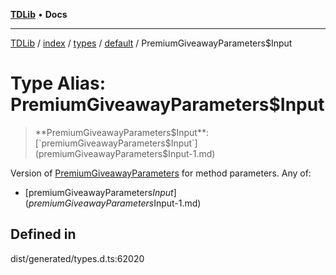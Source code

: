 [**TDLib**](../../../../../../README.md) • **Docs**

***

[TDLib](../../../../../../modules.md) / [index](../../../../../README.md) / [types](../../../README.md) / [default](../README.md) / PremiumGiveawayParameters$Input

# Type Alias: PremiumGiveawayParameters$Input

> **PremiumGiveawayParameters$Input**: [`premiumGiveawayParameters$Input`](premiumGiveawayParameters$Input-1.md)

Version of [PremiumGiveawayParameters](PremiumGiveawayParameters.md) for method parameters.
Any of:
- [premiumGiveawayParameters$Input](premiumGiveawayParameters$Input-1.md)

## Defined in

dist/generated/types.d.ts:62020
